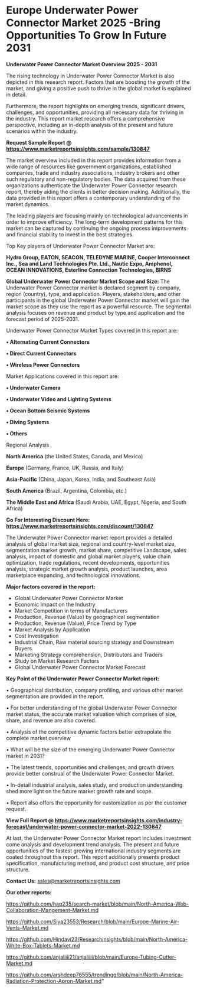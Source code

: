  # Europe Underwater Power Connector Market 2025 -Bring Opportunities To Grow In Future 2031

<Strong> Underwater Power Connector Market Overview 2025 - 2031</strong>

The rising technology in Underwater Power Connector Market is also depicted in this research report. Factors that are boosting the growth of the market, and giving a positive push to thrive in the global market is explained in detail.

Furthermore, the report highlights on emerging trends, significant drivers, challenges, and opportunities, providing all necessary data for thriving in the industry. This report market research offers a comprehensive perspective, including an in-depth analysis of the present and future scenarios within the industry.

<strong>Request Sample Report @ <a href=https://www.marketreportsinsights.com/sample/130847>https://www.marketreportsinsights.com/sample/130847</a></strong>

The market overview included in this report provides information from a wide range of resources like government organizations, established companies, trade and industry associations, industry brokers and other such regulatory and non-regulatory bodies. The data acquired from these organizations authenticate the Underwater Power Connector research report, thereby aiding the clients in better decision making. Additionally, the data provided in this report offers a contemporary understanding of the market dynamics.

The leading players are focusing mainly on technological advancements in order to improve efficiency. The long-term development patterns for this market can be captured by continuing the ongoing process improvements and financial stability to invest in the best strategies.

Top Key players of Underwater Power Connector Market are:

<strong>Hydro Group, EATON, SEACON, TELEDYNE MARINE, Cooper Interconnect Inc., Sea and Land Technologies Pte. Ltd., Nautic Expo, Amphenol, OCEAN INNOVATIONS, Esterline Connection Technologies, BIRNS</strong>

<strong><b>Global Underwater Power Connector Market Scope and Size:</b></strong>
The Underwater Power Connector market is declared segment by company, region (country), type, and application. Players, stakeholders, and other participants in the global Underwater Power Connector market will gain the market scope as they use the report as a powerful resource. The segmental analysis focuses on revenue and product by type and application and the forecast period of 2025-2031.

Underwater Power Connector Market Types covered in this report are:

<strong>• Alternating Current Connectors

• Direct Current Connectors

• Wireless Power Connectors</strong>

Market Applications covered in this report are:

<strong>• Underwater Camera

• Underwater Video and Lighting Systems

• Ocean Bottom Seismic Systems

• Diving Systems

• Others</strong> 

Regional Analysis

<strong>North America</strong> (the United States, Canada, and Mexico)

<strong>Europe</strong> (Germany, France, UK, Russia, and Italy)

<strong>Asia-Pacific</strong> (China, Japan, Korea, India, and Southeast Asia)

<strong>South America</strong> (Brazil, Argentina, Colombia, etc.)

<strong>The Middle East and Africa</strong> (Saudi Arabia, UAE, Egypt, Nigeria, and South Africa)

<strong>Go For Interesting Discount Here: <a href=https://www.marketreportsinsights.com/discount/130847>https://www.marketreportsinsights.com/discount/130847</a></strong>

The Underwater Power Connector market report provides a detailed analysis of global market size, regional and country-level market size, segmentation market growth, market share, competitive Landscape, sales analysis, impact of domestic and global market players, value chain optimization, trade regulations, recent developments, opportunities analysis, strategic market growth analysis, product launches, area marketplace expanding, and technological innovations.

<strong><b>Major factors covered in the report:</b></strong>
<ul>
  <li>Global Underwater Power Connector Market </li>
  <li>Economic Impact on the Industry</li>
  <li>Market Competition in terms of Manufacturers</li>
  <li>Production, Revenue (Value) by geographical segmentation</li>
  <li>Production, Revenue (Value), Price Trend by Type</li>
  <li>Market Analysis by Application</li>
  <li>Cost Investigation</li>
  <li>Industrial Chain, Raw material sourcing strategy and Downstream Buyers</li>
  <li>Marketing Strategy comprehension, Distributors and Traders</li>
  <li>Study on Market Research Factors</li>
  <li>Global Underwater Power Connector Market Forecast</li>
</ul>

<strong><b>Key Point of the Underwater Power Connector Market report:</b></strong>

• Geographical distribution, company profiling, and various other market segmentation are provided in the report.

• For better understanding of the global Underwater Power Connector market status, the accurate market valuation which comprises of size, share, and revenue are also covered.

• Analysis of the competitive dynamic factors better extrapolate the complete market overview

• What will be the size of the emerging Underwater Power Connector market in 2031?

• The latest trends, opportunities and challenges, and growth drivers provide better construal of the Underwater Power Connector Market.

• In-detail industrial analysis, sales study, and production understanding shed more light on the future market growth rate and scope.

• Report also offers the opportunity for customization as per the customer request.

<strong><b>View Full Report @ <a href=https://www.marketreportsinsights.com/industry-forecast/underwater-power-connector-market-2022-130847>https://www.marketreportsinsights.com/industry-forecast/underwater-power-connector-market-2022-130847</a></b></strong>


At last, the Underwater Power Connector Market report includes investment come analysis and development trend analysis. The present and future opportunities of the fastest growing international industry segments are coated throughout this report. This report additionally presents product specification, manufacturing method, and product cost structure, and price structure.

<strong>Contact Us:</strong>
sales@marketreportsinsights.com

<strong>Our other reports:</strong>

<a href=https://github.com/haq235/search-market/blob/main/North-America-Web-Collaboration-Mangement-Market.md>https://github.com/haq235/search-market/blob/main/North-America-Web-Collaboration-Mangement-Market.md</a>

<a href=https://github.com/Siya23553/Research/blob/main/Europe-Marine-Air-Vents-Market.md>https://github.com/Siya23553/Research/blob/main/Europe-Marine-Air-Vents-Market.md</a>

<a href=https://github.com/Hindavi23/Researchinsights/blob/main/North-America-White-Box-Tablets-Market.md>https://github.com/Hindavi23/Researchinsights/blob/main/North-America-White-Box-Tablets-Market.md</a>

<a href=https://github.com/anjaliiii21/anjaliiii/blob/main/Europe-Tubing-Cutter-Market.md>https://github.com/anjaliiii21/anjaliiii/blob/main/Europe-Tubing-Cutter-Market.md</a>

<a href=https://github.com/arshdeep76555/trendingg/blob/main/North-America-Radiation-Protection-Apron-Market.md>https://github.com/arshdeep76555/trendingg/blob/main/North-America-Radiation-Protection-Apron-Market.md</a>"
